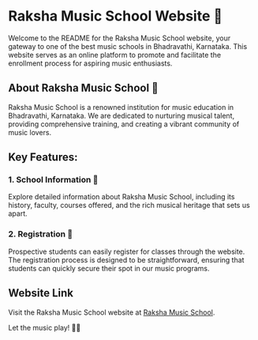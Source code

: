 # Raksha Music School Website 🎵

Welcome to the README for the Raksha Music School website, your gateway to one of the best music schools in Bhadravathi, Karnataka. This website serves as an online platform to promote and facilitate the enrollment process for aspiring music enthusiasts.

## About Raksha Music School 🎼

Raksha Music School is a renowned institution for music education in Bhadravathi, Karnataka. We are dedicated to nurturing musical talent, providing comprehensive training, and creating a vibrant community of music lovers.

## Key Features:

### 1. School Information 🏫
Explore detailed information about Raksha Music School, including its history, faculty, courses offered, and the rich musical heritage that sets us apart.

### 2. Registration 📝
Prospective students can easily register for classes through the website. The registration process is designed to be straightforward, ensuring that students can quickly secure their spot in our music programs.


## Website Link

Visit the Raksha Music School website at [Raksha Music School](https://satwikkamath.github.io/Raksha_Music_School.github.io/).

Let the music play! 🎵🎶

